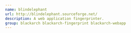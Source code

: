 ```yaml
---
name: blindelephant
url: http://blindelephant.sourceforge.net/
description: A web application fingerprinter.
group: blackarch blackarch-fingerprint blackarch-webapp
---
```


